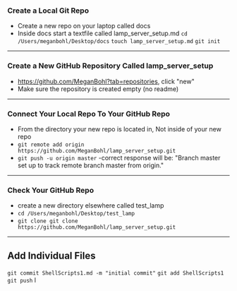 ### Create a Local Git Repo
- Create a new repo on your laptop called docs
- Inside docs start a textfile called lamp_server_setup.md
    `cd /Users/meganbohl/Desktop/docs`
    `touch lamp_server_setup.md`
    `git init`
---

### Create a New GitHub Repository Called lamp_server_setup
- https://github.com/MeganBohl?tab=repositories, click "new"
- Make sure the repository is created empty (no readme)

---

### Connect Your Local Repo To Your GitHub Repo
- From the directory your new repo is located in, Not inside of your new repo
- `git remote add origin https://github.com/MeganBohl/lamp_server_setup.git`
- `git push -u origin master`
    -correct response will be: "Branch master set up to track remote branch master from origin."
---

### Check Your GitHub Repo
- create a new directory elsewhere called test_lamp
- `cd /Users/meganbohl/Desktop/test_lamp`
- `git clone git clone https://github.com/MeganBohl/lamp_server_setup.git`
---

## Add Individual Files
`git commit ShellScripts1.md -m "initial commit"`
`git add ShellScripts1`
`git push`
l

